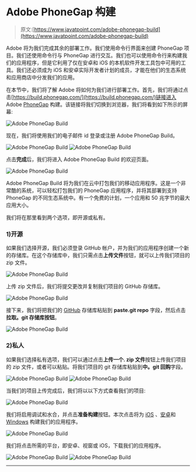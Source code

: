 # Adobe PhoneGap 构建

> 原文:[https://www.javatpoint.com/adobe-phonegap-build](https://www.javatpoint.com/adobe-phonegap-build)

Adobe 将为我们完成其余的部署工作。我们使用命令行界面来创建 PhoneGap 项目。我们还使用命令行与 PhoneGap 进行交互。我们也可以使用命令行来构建我们的应用程序，但是它利用了仅在安卓和 iOS 的本机软件开发工具包中可用的工具。我们还必须成为 iOS 和安卓实际开发者计划的成员，才能在他们的生态系统和应用商店中分发我们的应用。

在本节中，我们将了解 Adobe 将如何为我们进行部署工作。首先，我们将通过点击[https://build.phonegap.com/](https://build.phonegap.com/)链接进入 Adobe [PhoneGap](https://www.javatpoint.com/phonegap) 构建。该链接将我们切换到浏览器，我们将看到如下所示的屏幕:

![Adobe PhoneGap Build](../Images/58c827a8feabe5fd11ff5a08fda6043e.png)

现在，我们将使用我们的电子邮件 id 登录或注册 Adobe PhoneGap Build。

![Adobe PhoneGap Build](../Images/7389819366a954918277069018cab988.png)
![Adobe PhoneGap Build](../Images/a6379339c73567c265cd323356b172a9.png)

点击**完成**后，我们将进入 Adobe PhoneGap Build 的欢迎页面。

![Adobe PhoneGap Build](../Images/c8895d2282045ab6bea28b9a6250d727.png)

Adobe PhoneGap Build 将为我们在云中打包我们的移动应用程序。这是一个非常酷的系统，可以轻松打包我们的 PhoneGap 应用程序，并将其部署到支持 PhoneGap 的不同生态系统中。有一个免费的计划，一个应用和 50 兆字节的最大应用大小。

我们将在那里看到两个选项，即开源或私有。

### 1)开源

如果我们选择开源，我们必须登录 GitHub 帐户，并为我们的应用程序创建一个新的存储库。在这个存储库中，我们只需点击**上传文件**按钮，就可以上传我们项目的 zip 文件。

![Adobe PhoneGap Build](../Images/bc2367954b9b90d13444b3a18312b80c.png)

上传 zip 文件后，我们将提交更改并复制我们项目的 GitHub 存储库。

![Adobe PhoneGap Build](../Images/8cc4dc3c5d4661047c5f1064c746fe4b.png)

接下来，我们将把我们的 [GitHub](https://www.javatpoint.com/github) 存储库粘贴到 **paste.git repo** 字段，然后点击**拉取。git 存储库按钮**。

![Adobe PhoneGap Build](../Images/0088fbcaba806a71476d576dd401eb2f.png)

### 2)私人

如果我们选择私有选项，我们可以通过点击**上传一个. zip 文件**按钮上传我们项目的 zip 文件，或者可以粘贴。将我们项目的 git 存储库粘贴到**中。git 回购**字段。

![Adobe PhoneGap Build](../Images/cecb53dc76985dc76146c2a020e53770.png)
![Adobe PhoneGap Build](../Images/0b1f6abdb2f4647727d3f7545f789917.png)

当我们的项目上传完成后，我们将以以下方式查看我们的项目:

![Adobe PhoneGap Build](../Images/c7f23109ed667085a914310a94fa3461.png)

我们将启用调试和水合，并点击**准备构建**按钮。本次点击将为 [iOS](https://www.javatpoint.com/ios-development-using-swift) 、[安卓](https://www.javatpoint.com/android-tutorial)和 [Windows](https://www.javatpoint.com/windows) 构建我们的应用程序。

![Adobe PhoneGap Build](../Images/09fab61de37836a37035422285a6f122.png)

我们将点击所需的平台，即安卓、视窗或 iOS，下载我们的应用程序。

![Adobe PhoneGap Build](../Images/cfafcba1eafc7481c006cee5974c7128.png)
![Adobe PhoneGap Build](../Images/e636589738b7854a07e89a4a58f9453e.png)

* * *
